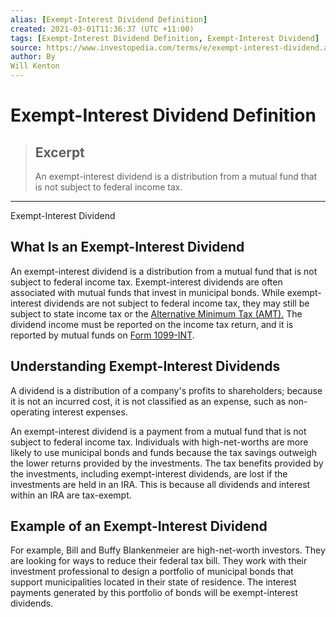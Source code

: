 ```yaml
---
alias: [Exempt-Interest Dividend Definition]
created: 2021-03-01T11:36:37 (UTC +11:00)
tags: [Exempt-Interest Dividend Definition, Exempt-Interest Dividend]
source: https://www.investopedia.com/terms/e/exempt-interest-dividend.asp
author: By
Will Kenton
---
```


# Exempt-Interest Dividend Definition

> ## Excerpt
> An exempt-interest dividend is a distribution from a mutual fund that is not subject to federal income tax.

---

Exempt-Interest Dividend
## What Is an Exempt-Interest Dividend

An exempt-interest dividend is a distribution from a mutual fund that is not subject to federal income tax. Exempt-interest dividends are often associated with mutual funds that invest in municipal bonds. While exempt-interest dividends are not subject to federal income tax, they may still be subject to state income tax or the [Alternative Minimum Tax (AMT).](https://www.investopedia.com/terms/a/alternativeminimumtax.asp) The dividend income must be reported on the income tax return, and it is reported by mutual funds on [Form 1099-INT](https://www.investopedia.com/terms/f/form-1099-int.asp).

## Understanding Exempt-Interest Dividends

A dividend is a distribution of a company's profits to shareholders; because it is not an incurred cost, it is not classified as an expense, such as non-operating interest expenses.

An exempt-interest dividend is a payment from a mutual fund that is not subject to federal income tax. Individuals with high-net-worths are more likely to use municipal bonds and funds because the tax savings outweigh the lower returns provided by the investments. The tax benefits provided by the investments, including exempt-interest dividends, are lost if the investments are held in an IRA. This is because all dividends and interest within an IRA are tax-exempt.

## Example of an Exempt-Interest Dividend

For example, Bill and Buffy Blankenmeier are high-net-worth investors. They are looking for ways to reduce their federal tax bill. They work with their investment professional to design a portfolio of municipal bonds that support municipalities located in their state of residence. The interest payments generated by this portfolio of bonds will be exempt-interest dividends.
